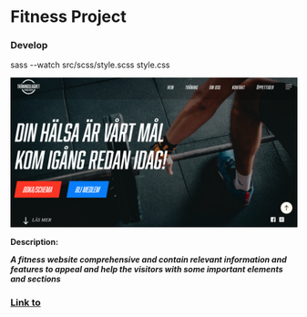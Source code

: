 # Fitness Project

### Develop

sass --watch src/scss/style.scss style.css

![Fitness Project](https://github.com/Jonasodiq/Fitness/blob/main/assets/images/fitness.png)

**Description:**

**_A fitness website comprehensive and contain relevant information and features to appeal and help the visitors with some important elements and sections_**

### [Link to](https://warm-halva-fd47e0.netlify.app/#home)

